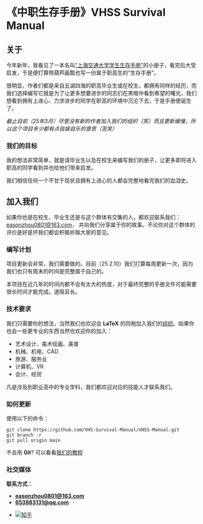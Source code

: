 # **《中职生存手册》VHSS Survival Manual**

## **关于**

今年新年，我看见了一本名叫[“上海交通大学学生生存手册”](https://survivesjtu.gitbook.io/survivesjtumanual)的小册子，看完后大受启发，于是便打算照葫芦画瓢也写一份属于职高生的“生存手册”。

很明显，作者们都是来自五湖四海的职高毕业生或在校生，都拥有同样的经历，而我们选择编写它就是为了让更多想要进步的同志们在黑暗中看到希望的曙光，我们想看到拥有上进心、力求进步的同学在职高的环境中沉沦下去，于是手册便诞生了。

_截止目前（25年3月）尽管没有新的作者加入我们的组织（笑）而且更新缓慢，所以这个项目多少都有点自娱自乐的意思（苦笑）_

### **我们的目标**

我的想法非常简单，就是请毕业生以及在校生来编写我们的册子，让更多即将进入职高的同学看到并也给他们带来启发。

我们相信任何一个不甘于现状且拥有上进心的人都会完整地看完我们的血泪史。

## **加入我们**

如果你也是在校生、毕业生还是与这个群体有交集的人，都欢迎联系我们：easonzhou0801@163.com，
并向我们分享属于你的故事。不论你对这个群体的评价是好是坏我们都会积极听取大家的意见。

### **编写计划**

项目更新会非常，我们需要做的。目前（25.2.10）我们打算每周更新一次，因为我们也只有周末的时间是完整属于自己的。

本项目在近几年的时间内都不会有太大的热度，对于最终完整的手册文件可能需要很长时间才能完成。道阻且长。

### **技术要求**

我们只需要你的想法，当然我们也欢迎会 **LaTeX** 的同袍加入我们的[组织](https://github.com/VHSchool-Survival-Manual/)。如果你也会一些更专业的东西当然也欢迎你的加入：

- 艺术设计、美术绘画、美普
- 机械、机电、CAD
- 旅游、服务业
- 计算机、VR
- 会计、经贸

凡是涉及到职业高中的专业学科，我们都欢迎对应的技能人才联系我们。

### **如何更新**

使用以下的命令：

```git
git clone https://github.com/VHS-Survival-Manual/VHSS-Manual.git
git branch -r
git pull origin main
```
不会用 **Git**? 可以看看[我们的教程](https://github.com/VHS-Survival-Manual/our-tutorials/tree/main/Git)
### **社交媒体**

**联系方式：**
- **easonzhou0801@163.com**
- **653883131@qq.com**
- <p><a href="https://www.zhihu.com/people/EasonZhou"><img src="https://img.shields.io/badge/知乎-0079FF.svg?style=plastic&logo=zhihu&logoColor=white" alt="知乎"></a></p>

